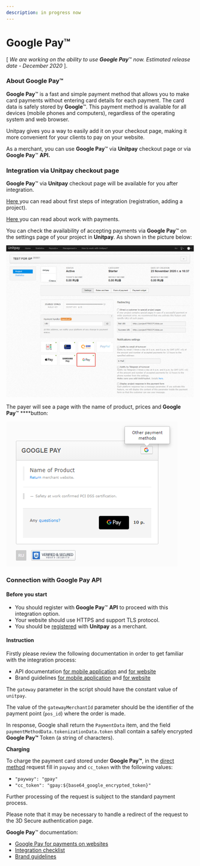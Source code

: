 ```yaml
---
description: in progress now
---
```


# Google Pay™

\[ _We are working on the ability to use **Google Pay**_™ _now. Estimated release date - December 2020_ \]. 

### **About Google Pay**™

**Google Pay**™ is a fast and simple payment method that allows you to make card payments without entering card details for each payment. The card data is safely stored by **Google**™. This payment method is available for all devices \(mobile phones and computers\), regardless of the operating system and web browser.

Unitpay gives you a way to easily add it on your checkout page, making it more convenient for your clients to pay on your website.

As a merchant, you can use **Google Pay**™ via **Unitpay** checkout page or via **Google Pay**™ **API.**

### Integration via **Unitpay** checkout page

**Google Pay**™ via **Unitpay** checkout page will be available for you after integration. 

[Here ](https://help.unitpay.ru/first_steps)you can read about first steps of integration \(registration, adding a project\). 

[Here ](https://help.unitpay.ru/payments)you can read about work with payments.

You can check the availability of accepting payments via **Google Pay**™ on the settings page of your project in **Unitpay**. As shown in the picture below:

![](.gitbook/assets/2020-11-24_18-42-22.png)

The payer will see a page with the name of product, prices and **Google Pay**™ ****button:

![](.gitbook/assets/image%20%2846%29.png)

### **Connection with Google Pay API**

#### **Before you start**

* You should register with **Google Pay**™ **API** to proceed with this integration option.
* Your website should use HTTPS and support TLS protocol.
* You should be [registered](https://space.tranzzo.com/signup) with **Unitpay** as a merchant.

#### Instruction

Firstly please review the following documentation in order to get familiar with the integration process:

* API documentation [for mobile application](https://developers.google.com/pay/api/android) and [for website](https://developers.google.com/pay/api/web)
* Brand guidelines [for mobile application](https://developers.google.com/pay/api/android/guides/brand-guidelines) and [for website](https://developers.google.com/pay/api/web/guides/brand-guidelines)

The `gateway` parameter in the script should have the constant value of `unitpay`.

The value of the `gatewayMerchantId` parameter should be the identifier of the payment point \(`pos_id`\) where the order is made.

In response, Google shall return the `PaymentData` item, and the field `paymentMethodData.tokenizationData.token` shall contain a safely encrypted **Google Pay™** Token \(a string of characters\).

**Charging**

To charge the payment card stored under **Google Pay™**, in the [direct method](https://cdn.tranzzo.com/tranzzo-api/index.html#direct-payments-using-tranzzo-tokens) request fill in `payway` and `cc_token` with the following values:

* `"payway": "gpay"`
* `"cc_token": "gpay:${base64_google_encrypted_token}"`

Further processing of the request is subject to the standard payment process.

Please note that it may be necessary to handle a redirect of the request to the 3D Secure authentication page.

**Google Pay**™ documentation:

* [Google Pay for payments on websites](https://developers.google.com/pay/api/web/)
* [Integration checklist](https://developers.google.com/pay/api/web/guides/test-and-deploy/integration-checklist)
* [Brand guidelines](https://developers.google.com/pay/api/web/guides/brand-guidelines)

